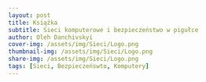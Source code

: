 ```yaml
---
layout: post
title: Książka
subtitle: Sieci komputerowe i bezpieczeństwo w pigułce
author: Oleh Danchivskyi
cover-img: /assets/img/Sieci/Logo.png
thumbnail-img: /assets/img/Sieci/Logo.png
share-img: /assets/img/Sieci/Logo.png
tags: [Sieci, Bezpieczeńswto, Komputery]
---
```


